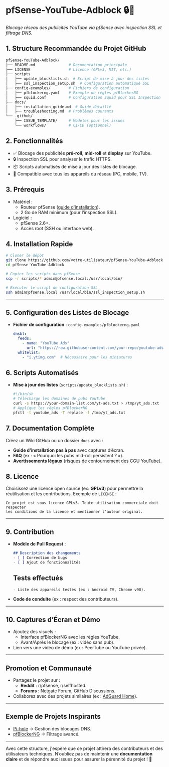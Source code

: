 # pfSense-YouTube-Adblock 🔒🚫

_Blocage réseau des publicités YouTube via pfSense avec inspection SSL et filtrage DNS._

## **1. Structure Recommandée du Projet GitHub**

```bash
pfSense-YouTube-Adblock/
├── README.md               # Documentation principale
├── LICENSE                 # Licence (GPLv3, MIT, etc.)
├── scripts
│   ├── update_blocklists.sh  # Script de mise à jour des listes
│   ├── ssl_inspection_setup.sh  # Configuration automatique SSL
├── config-examples/        # Fichiers de configuration
│   ├── pfblockerng.yaml    # Exemple de règles pfBlockerNG
│   ├── squid.conf          # Configuration Squid pour SSL Inspection
├── docs/
│   ├── installation_guide.md  # Guide détaillé
│   ├── troubleshooting.md  # Problèmes courants
└── .github/
    ├── ISSUE_TEMPLATE/     # Modèles pour les issues
    └── workflows/          # CI/CD (optionnel)
```

## **2. Fonctionnalités**

- ✅ Blocage des publicités **pré-roll**, **mid-roll** et **display** sur YouTube.
- 🔒 Inspection SSL pour analyser le trafic HTTPS.
- 📦 Scripts automatisés de mise à jour des listes de blocage.
- 📡 Compatible avec tous les appareils du réseau (PC, mobile, TV).

## **3. Prérequis**

- Matériel :
  - Routeur pfSense ([guide d'installation](https://docs.netgate.com/pfsense/en/latest/install/install-pfsense.html)).
  - 2 Go de RAM minimum (pour l’inspection SSL).
- Logiciel :
  - pfSense 2.6+.
  - Accès root (SSH ou interface web).

## **4. Installation Rapide**

```bash
# Cloner le dépôt
git clone https://github.com/votre-utilisateur/pfSense-YouTube-Adblock.git
cd pfSense-YouTube-Adblock

# Copier les scripts dans pfSense
scp -r scripts/* admin@pfsense.local:/usr/local/bin/

# Exécuter le script de configuration SSL
ssh admin@pfsense.local /usr/local/bin/ssl_inspection_setup.sh
```

---

## **5. Configuration des Listes de Blocage**

- **Fichier de configuration** : `config-examples/pfblockerng.yaml`

  ```yaml
  dnsbl:
    feeds:
      - name: "YouTube Ads"
        url: "https://raw.githubusercontent.com/your-repo/youtube-ads-list/main/domains.txt"
    whitelist:
      - "i.ytimg.com"  # Nécessaire pour les miniatures
  ```

## **6. Scripts Automatisés**

- **Mise à jour des listes** (`scripts/update_blocklists.sh`) :

  ```bash
  #!/bin/sh
  # Télécharge les domaines de pubs YouTube
  curl -s https://your-domain-list.com/yt-ads.txt > /tmp/yt_ads.txt
  # Applique les règles pfBlockerNG
  pfctl -t youtube_ads -T replace -f /tmp/yt_ads.txt
  ```

## **7. Documentation Complète**

Créez un Wiki GitHub ou un dossier `docs` avec :

- **Guide d’installation pas à pas** avec captures d’écran.
- **FAQ** (ex : « Pourquoi les pubs mid-roll persistent ? »).
- **Avertissements légaux** (risques de contournement des CGU YouTube).

## **8. Licence**

Choisissez une licence open source (ex: **GPLv3**) pour permettre la réutilisation et les contributions. Exemple de `LICENSE` :

```text
Ce projet est sous licence GPLv3. Toute utilisation commerciale doit respecter 
les conditions de la licence et mentionner l’auteur original.
```

---

## **9. Contribution**

- **Modèle de Pull Request** :

  ```markdown
  ## Description des changements
  - [ ] Correction de bugs
  - [ ] Ajout de fonctionnalités
  ```
  
  ## Tests effectués
  
  ```markdown
  - Liste des appareils testés (ex : Android TV, Chrome v98).
  ```
  
- **Code de conduite** (ex : respect des contributeurs).

---

## **10. Captures d’Écran et Démo**

- Ajoutez des visuels :
  - Interface pfBlockerNG avec les règles YouTube.
  - Avant/Après le blocage (ex : vidéo sans pub).
- Lien vers une vidéo de démo (ex : PeerTube ou YouTube privée).

---

## **Promotion et Communauté**

- Partagez le projet sur :
  - **Reddit** : r/pfsense, r/selfhosted.
  - **Forums** : Netgate Forum, GitHub Discussions.
- Collaborez avec des projets similaires (ex : [AdGuard Home](https://github.com/AdguardTeam/AdGuardHome)).

---

## **Exemple de Projets Inspirants**

- [Pi-hole](https://github.com/pi-hole/pi-hole) → Gestion des blocages DNS.
- [pfBlockerNG](https://github.com/pfsense/pfsense-pkg-pfBlockerNG) → Filtrage avancé.

---

Avec cette structure, j'espère que ce projet attirera des contributeurs et des utilisateurs techniques. N’oubliez pas de maintenir une **documentation claire** et de répondre aux issues pour assurer la pérennité du projet ! 🚀
